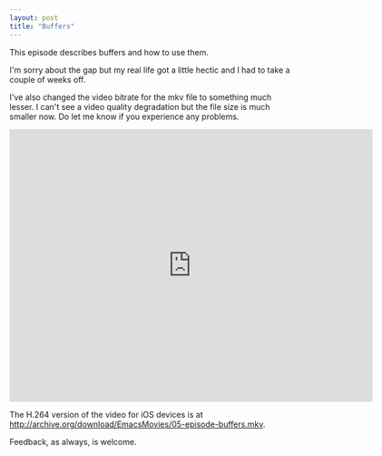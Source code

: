 ```yaml
---
layout: post
title: "Buffers"
---
```


This episode describes buffers and how to use them. 

I'm sorry about the gap but my real life got a little hectic and I had to take a couple of weeks off.

I've also changed the video bitrate for the mkv file to something much lesser. I can't see a video quality degradation but the file size is much smaller now. Do let me know if you experience any problems.

<iframe src="http://archive.org/embed/EmacsMovies/05-episode-buffers.webm" width="640" height="480" frameborder="0"></iframe>

The H.264 version of the video for iOS devices is at <http://archive.org/download/EmacsMovies/05-episode-buffers.mkv>.

Feedback, as always, is welcome.





